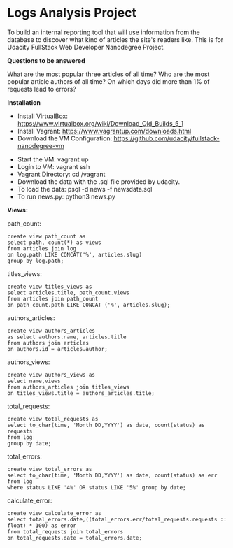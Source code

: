 # Logs Analysis Project
To build an internal reporting tool that will use information from the database to discover what kind of articles the site's readers like.
This is for Udacity FullStack Web Developer Nanodegree Project.

**Questions to be answered**

What are the most popular three articles of all time?
Who are the most popular article authors of all time?
On which days did more than 1% of requests lead to errors?

**Installation**

* Install VirtualBox: https://www.virtualbox.org/wiki/Download_Old_Builds_5_1
* Install Vagrant: https://www.vagrantup.com/downloads.html
* Download the VM Configuration: https://github.com/udacity/fullstack-nanodegree-vm


- Start the VM: vagrant up
- Login to VM: vagrant ssh
- Vagrant Directory: cd /vagrant
- Download the data with the .sql file provided by udacity.
- To load the data: psql -d news -f newsdata.sql
- To run news.py: python3 news.py

**Views:**

path_count:
```
create view path_count as 
select path, count(*) as views 
from articles join log 
on log.path LIKE CONCAT('%', articles.slug) 
group by log.path;
```
titles_views:
```
create view titles_views as 
select articles.title, path_count.views 
from articles join path_count 
on path_count.path LIKE CONCAT ('%', articles.slug);
```
authors_articles:
```
create view authors_articles 
as select authors.name, articles.title 
from authors join articles 
on authors.id = articles.author;
```
authors_views:
```
create view authors_views as 
select name,views 
from authors_articles join titles_views 
on titles_views.title = authors_articles.title;
```
total_requests:
```
create view total_requests as 
select to_char(time, 'Month DD,YYYY') as date, count(status) as requests 
from log 
group by date;
```
total_errors:
```
create view total_errors as 
select to_char(time, 'Month DD,YYYY') as date, count(status) as err 
from log 
where status LIKE '4%' OR status LIKE '5%' group by date;
```
calculate_error:
```
create view calculate_error as 
select total_errors.date,((total_errors.err/total_requests.requests :: float) * 100) as error 
from total_requests join total_errors 
on total_requests.date = total_errors.date;
```
